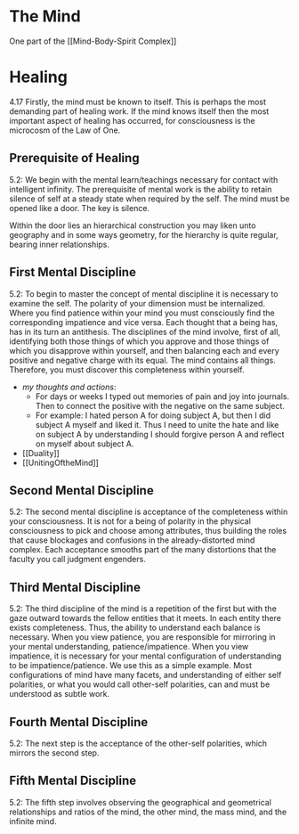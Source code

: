 # The Mind
One part of the [[Mind-Body-Spirit Complex]]
# Healing
4.17 Firstly, the mind must be known to itself. This is perhaps the most demanding part of healing work. If the mind knows itself then the most important aspect of healing has occurred, for consciousness is the microcosm of the Law of One. 
## Prerequisite of Healing
5.2: We begin with the mental learn/teachings necessary for contact with intelligent infinity. The prerequisite of mental work is the ability to retain silence of self at a steady state when required by the self. The mind must be opened like a door. The key is silence.  
  
Within the door lies an hierarchical construction you may liken unto geography and in some ways geometry, for the hierarchy is quite regular, bearing inner relationships. 
## First Mental Discipline  
5.2: To begin to master the concept of mental discipline it is necessary to examine the self. The polarity of your dimension must be internalized. Where you find patience within your mind you must consciously find the corresponding impatience and vice versa. Each thought that a being has, has in its turn an antithesis. The disciplines of the mind involve, first of all, identifying both those things of which you approve and those things of which you disapprove within yourself, and then balancing each and every positive and negative charge with its equal. The mind contains all things. Therefore, you must discover this completeness within yourself. 
- *my thoughts and actions*: 
	- For days or weeks I typed out memories of pain and joy into journals. Then to connect the positive with the negative on the same subject.
	- For example: I hated person A for doing subject A, but then I did subject A myself and liked it. Thus I need to unite the hate and like on subject A by understanding I should forgive person A and reflect on myself about subject A.
- [[Duality]]
- [[UnitingOftheMind]]
## Second Mental Discipline
5.2: The second mental discipline is acceptance of the completeness within your consciousness. It is not for a being of polarity in the physical consciousness to pick and choose among attributes, thus building the roles that cause blockages and confusions in the already-distorted mind complex. Each acceptance smooths part of the many distortions that the faculty you call judgment engenders.  
## Third Mental Discipline
5.2: The third discipline of the mind is a repetition of the first but with the gaze outward towards the fellow entities that it meets. In each entity there exists completeness. Thus, the ability to understand each balance is necessary. When you view patience, you are responsible for mirroring in your mental understanding, patience/impatience. When you view impatience, it is necessary for your mental configuration of understanding to be impatience/patience. We use this as a simple example. Most configurations of mind have many facets, and understanding of either self polarities, or what you would call other-self polarities, can and must be understood as subtle work. 
## Fourth Mental Discipline
5.2: The next step is the acceptance of the other-self polarities, which mirrors the second step.  
## Fifth Mental Discipline
5.2: The fifth step involves observing the geographical and geometrical relationships and ratios of the mind, the other mind, the mass mind, and the infinite mind.  